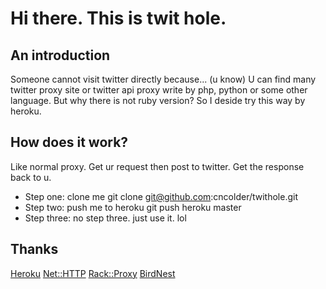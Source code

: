 # Hi there. This is twit hole.

## An introduction

Someone cannot visit twitter directly because... (u know)
U can find many twitter proxy site or twitter api proxy write by php, python or some other language. But why there is not ruby version?
So I deside try this way by heroku.

## How does it work?

Like normal proxy. Get ur request then post to twitter. Get the response back to u.

* Step one: clone me
	git clone git@github.com:cncolder/twithole.git 
* Step two: push me to heroku
	git push heroku master
* Step three: no step three. just use it. lol

## Thanks

[Heroku](http://heroku.com)
[Net::HTTP](http://ruby-doc.org/stdlib/libdoc/net/http/rdoc/index.html)
[Rack::Proxy](http://github.com/ncr/rack-proxy)
[BirdNest](http://birdnest.googlecode.com)